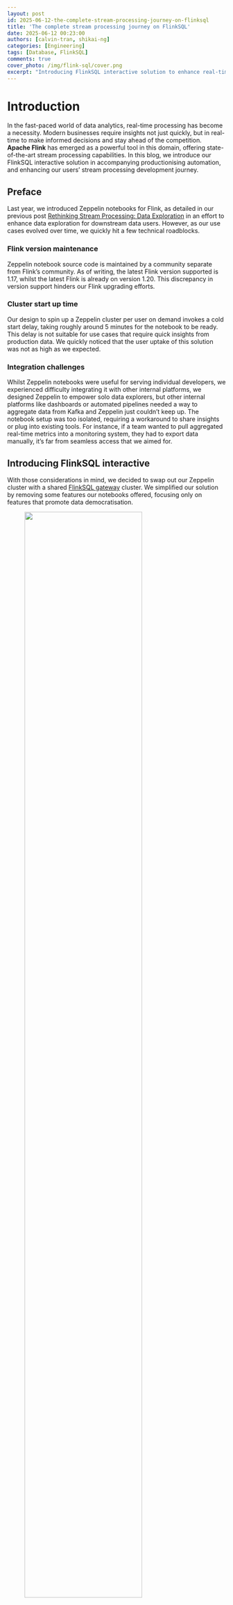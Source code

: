 ```yaml
---
layout: post
id: 2025-06-12-the-complete-stream-processing-journey-on-flinksql
title: 'The complete stream processing journey on FlinkSQL'
date: 2025-06-12 00:23:00
authors: [calvin-tran, shikai-ng]
categories: [Engineering]
tags: [Database, FlinkSQL]
comments: true
cover_photo: /img/flink-sql/cover.png
excerpt: "Introducing FlinkSQL interactive solution to enhance real-time stream processing exploration. The new system simplifies stream processing development, automates production workflows and democratizes access to real-time insights. Read on about our journey that begun at addressing challenges encountered with the previous Zeppelin notebook-based solution to the current state of integration with and productionisation of FlinkSQL."
---
```


# Introduction

In the fast-paced world of data analytics, real-time processing has become a necessity. Modern businesses require insights not just quickly, but in real-time to make informed decisions and stay ahead of the competition. **Apache Flink** has emerged as a powerful tool in this domain, offering state-of-the-art stream processing capabilities. In this blog, we introduce our FlinkSQL interactive solution in accompanying productionising automation, and enhancing our users’ stream processing development journey.

## Preface

Last year, we introduced Zeppelin notebooks for Flink, as detailed in our previous post [Rethinking Stream Processing: Data Exploration](https://engineering.grab.com/rethinking-streaming-processing-data-exploration) in an effort to enhance data exploration for downstream data users. However, as our use cases evolved over time, we quickly hit a few technical roadblocks. 

### Flink version maintenance

Zeppelin notebook source code is maintained by a community separate from Flink’s community. As of writing, the latest Flink version supported is 1.17, whilst the latest Flink is already on version 1.20. This discrepancy in version support hinders our Flink upgrading efforts.

### Cluster start up time

Our design to spin up a Zeppelin cluster per user on demand invokes a cold start delay, taking roughly around 5 minutes for the notebook to be ready. This delay is not suitable for use cases that require quick insights from production data. We quickly noticed that the user uptake of this solution was not as high as we expected.

### Integration challenges

Whilst Zeppelin notebooks were useful for serving individual developers, we experienced difficulty integrating it with other internal platforms, we designed Zeppelin to empower solo data explorers, but other internal platforms like dashboards or automated pipelines needed a way to aggregate data from Kafka and Zeppelin just couldn’t keep up. The notebook setup was too isolated, requiring a workaround to share insights or plug into existing tools. For instance, if a team wanted to pull aggregated real-time metrics into a monitoring system, they had to export data manually, it’s far from seamless access that we aimed for. 

## Introducing FlinkSQL interactive

With those considerations in mind, we decided to swap out our Zeppelin cluster with a shared [FlinkSQL gateway](https://nightlies.apache.org/flink/flink-docs-release-1.20/docs/dev/table/sql-gateway/overview/) cluster. We simplified our solution by removing some features our notebooks offered, focusing only on features that promote data democratisation.   

<div class="post-image-section"><figure>
  <img src="/img/flink-sql/figure-1.png" alt="" style="width:80%"><figcaption align="middle">Figure 1: Shared FlinkSQL gateway structure</figcaption>
  </figure>
</div>


We split our solution into 3 layers: 

- Compute layer  
- Integration layer  
- Query layer

Users first interact with our platform portal to submit queries for data from Kafka online store using SQL (1). Upon submission, our backend orchestrator then creates a session for the user (2) and submits the SQL query to our FlinkSQL gateway using their inbuilt REST API (3). The FlinkSQL gateway then packages the SQL query into a Flink job to be submitted to our Flink session cluster (4) before collating its results. The subsequent results would be polled from the query layer to be displayed back to the user.

### Compute layer

With FlinkSQL gateway acting as the main compute engine for ad-hoc queries, it is now more straightforward to perform Flink version upgrades along with our solution, since the FlinkSQL gateway is packaged along with the main Flink distribution. We do not need to maintain Flink shims for each version as adapters between the Flink compute cluster and Zeppelin notebook cluster. 

Another advantage of using the shared FlinkSQL gateway was the reduced cold start time for each ad-hoc queries. Since all users share the same FlinkSQL cluster instead of having their own Zeppelin cluster, there was no need to wait for cluster startup during initialisation of their sessions. This brought the lead time to the first results displayed down from 5 minutes to 1 minute. There was still lead time involved as the tool provisions task managers on an ad-hoc basis to balance availability of such developer tools and the associated cost. 

### Integration layer

The Integration layer serves as the glue between the user-facing query layer and the underlying compute layer, ensuring seamless communication and security across our ecosystem. With the shift to a shared FlinkSQL gateway, we recognised the need for an intermediary that could handle authentication, authorisation, orchestration, and integration with internal platforms \- all while abstracting the complexities of Flink’s native REST API.  

<div class="post-image-section"><figure>
  <img src="/img/flink-sql/figure-2.png" alt="" style="width:80%"><figcaption align="middle">Figure 2: FlinkSQL gateway</figcaption>
  </figure>
</div>


The FlinkSQL gateway’s built-in REST API gets the job done for basic query submission, but it falls short in areas like session management, requiring multiple POST requests just to fetch results. To address this, we extended a custom control plane with its own set of REST APIs, layered on top of the gateway. 

We then extend these sessions and integrate them to our inhouse authentication and authorisation platform. For each query made, the control plane authenticates the user, spins up lightweight sessions and manages the communication between the caller and the Flink Session Cluster. If you are interested, check out our previous blog post, [An elegant platform](https://engineering.grab.com/an-elegant-platform), for more details on the above mentioned streaming platform and its control plane.

```
curl --location 'https://example.com/v1/flink/flinksql/interactive' \
--header 'Content-Type: application/json' \
--header 'Authorization: Bearer ...' \
--data '{
    "environment" : "prd",
    "namespace" : "flink",
    "sql" : "SELECT * FROM titanicstream"}'
```

*Example API request for running a FlinkSQL query*

The integration layer also caters to B2B needs via our Headless APIs. By exposing the endpoints, developers are able to integrate real-time processing into their own tools. To run a query, programs can simply make a POST request with the SQL query and an operation ID would be returned. This operation ID could then be used in subsequent GET requests to fetch the paginated results of the unbounded query. This setup is ideal for internal platforms that need to query Kafka data programmatically. By abstracting these complexities, it ensures that users, whether individual analysts or internal platforms—can tap into Kafka data without wrestling with Flink’s raw interfaces.

### Query layer

We then proceed to pair our APIs developed with an Interactive UI to build a Query layer that serves both human workflows. This is where users meet our platform.  

<div class="post-image-section"><figure>
  <img src="/img/flink-sql/figure-3.png" alt="" style="width:80%"><figcaption align="middle">Figure 3: Flink query layer’s user flow</figcaption>
  </figure>
</div>



Through our platform portal, users land in a clean SQL editor. We used a Hive Metastore (HMS) catalog that translates Kafka topics into tables. Users don’t need to decode stream internals; they can jump straight into it by simply selecting a table to query on. Once a query is submitted, it is then handled by the integration layer which routes it through the control plane to the gateway. Results are then streamed back, appearing in the UI within one minute, a significant improvement from the five minute Zeppelin cold starts. 

This all crystalises into the user flow demonstrated in Figure 3, where we can easily retrieve Titanic data from a Kafka stream with a short command:

```
SELECT COUNT(*) FROM titanicstream WHERE kafkaEventTime > NOW() - INTERVAL '1' HOUR.
```

This setup enables a few use cases for our teams, such as:

- Fraud analysts using the real-time data to debug and spot patterns in fraudulent transactions.  
- Data scientists querying live signals to validate their prediction models.  
- Engineers validating the messages sent from their system to confirm they are properly structured and accurately delivered.

## Productionising FlinkSQL

With data being democratised, we see more users building use cases around our online data store and utilising the above tools to build new stream processing pipelines expressed as SQL queries. To simplify the last step of the software development lifecycle of deployment, we have also developed a tool to create a configuration based stream processing pipeline, with the business logic expressed as a SQL statement.   

<div class="post-image-section"><figure>
  <img src="/img/flink-sql/figure-4.png" alt="" style="width:80%"><figcaption align="middle">Figure 4: Portal for FlinkSQL pipeline creation</figcaption>
  </figure>
</div>

We host connectors for users to connect to other platforms within Grab, such as Kafka and our internal feature stores. Users could simply use them off-the-shelf and configure according to their needs before deploying their stream processing pipeline. 

Users would then proceed to submit their streaming logic as a SQL statement. In the example illustrated in the diagram, the logic expressed is a simple filter on a Kafka stream for sinking the filtered events into a separate Kafka stream. 

Users have the ability to then define the parallelism and associated resources they want to run their Flink jobs with. Upon submission, the associated resources would be provisioned and the Flink pipeline would be automatically deployed. Behind the scenes, we manage the application JAR file that is being used to run the job that dynamically parses these configurations and translates them into a proper Flink job graph to be submitted to the Flink cluster. 

Within 10 minutes, users would have completed deploying their stream processing pipeline to production. 

## Conclusion

With our full suite of solutions for low code development via FlinkSQL, from exploration and design, to development and then deployment, we have simplified the journey for developing business use cases off online streaming stores. By offering both a user-friendly interface for low-code users and a robust API for developers, these tools empower businesses to harness the full potential of real-time data processing. Whether you are a data analyst looking for quick insights or a developer integrating real-time analytics into your applications, our tools are able to lower the barrier of entry to utilising real-time data. 

After we released these solutions, we quickly saw an uptick in pipelines created as well as the number of interactive queries fired. This result was encouraging and we hope that this would gradually bring upon a paradigm shift, enabling Grab to make data-driven operational decisions on real-time signals, empowering us with the ability to react to ever-changing market conditions in the most efficient manner.

# Join us

Grab is a leading superapp in Southeast Asia, operating across the deliveries, mobility and digital financial services sectors. Serving over 800 cities in eight Southeast Asian countries, Grab enables millions of people everyday to order food or groceries, send packages, hail a ride or taxi, pay for online purchases or access services such as lending and insurance, all through a single app. Grab was founded in 2012 with the mission to drive Southeast Asia forward by creating economic empowerment for everyone. Grab strives to serve a triple bottom line – we aim to simultaneously deliver financial performance for our shareholders and have a positive social impact, which includes economic empowerment for millions of people in the region, while mitigating our environmental footprint.

Powered by technology and driven by heart, our mission is to drive Southeast Asia forward by creating economic empowerment for everyone. If this mission speaks to you, [join our team](https://grb.to/gebscylla) today!